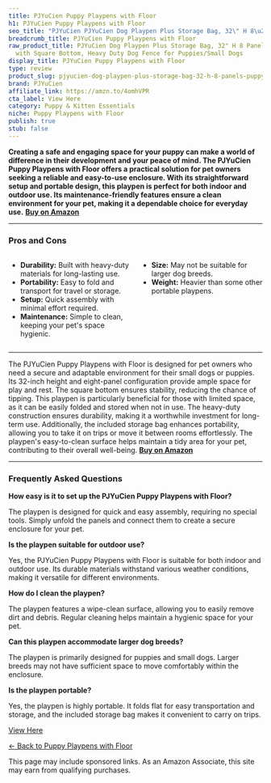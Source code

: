 ```yaml
---
title: PJYuCien Puppy Playpens with Floor
h1: PJYuCien Puppy Playpens with Floor
seo_title: "PJYuCien PJYuCien Dog Playpen Plus Storage Bag, 32\" H 8\u2026"
breadcrumb_title: PJYuCien Puppy Playpens with Floor
raw_product_title: PJYuCien Dog Playpen Plus Storage Bag, 32" H 8 Panels Puppy Pen
  with Square Bottom, Heavy Duty Dog Fence for Puppies/Small Dogs
display_title: PJYuCien Puppy Playpens with Floor
type: review
product_slug: pjyucien-dog-playpen-plus-storage-bag-32-h-8-panels-puppy-pen-with-squa-f8a633d9
brand: PJYuCien
affiliate_link: https://amzn.to/4omhVPR
cta_label: View Here
category: Puppy & Kitten Essentials
niche: Puppy Playpens with Floor
publish: true
stub: false
---
```


<div id="intro" class="full-width">
  <p><strong>Creating a safe and engaging space for your puppy can make a world of difference in their development and your peace of mind. The PJYuCien Puppy Playpens with Floor offers a practical solution for pet owners seeking a reliable and easy-to-use enclosure. With its straightforward setup and portable design, this playpen is perfect for both indoor and outdoor use. Its maintenance-friendly features ensure a clean environment for your pet, making it a dependable choice for everyday use.</strong> <a href="https://amzn.to/4omhVPR" rel="nofollow sponsored noopener" target="_blank"><strong>Buy on Amazon</strong></a></p>
</div>

<hr />
<h3 id="pros-cons">Pros and Cons</h3>
<div class="pc-grid" style="display:grid;grid-template-columns:1fr 1fr;gap:16px;">
  <ul>
    <li><strong>Durability:</strong> Built with heavy-duty materials for long-lasting use.</li>
    <li><strong>Portability:</strong> Easy to fold and transport for travel or storage.</li>
    <li><strong>Setup:</strong> Quick assembly with minimal effort required.</li>
    <li><strong>Maintenance:</strong> Simple to clean, keeping your pet's space hygienic.</li>
  </ul>
  <ul>
    <li><strong>Size:</strong> May not be suitable for larger dog breeds.</li>
    <li><strong>Weight:</strong> Heavier than some other portable playpens.</li>
  </ul>
</div>
<hr />

<div class="full-width">
  <p>The PJYuCien Puppy Playpens with Floor is designed for pet owners who need a secure and adaptable environment for their small dogs or puppies. Its 32-inch height and eight-panel configuration provide ample space for play and rest. The square bottom ensures stability, reducing the chance of tipping. This playpen is particularly beneficial for those with limited space, as it can be easily folded and stored when not in use. The heavy-duty construction ensures durability, making it a worthwhile investment for long-term use. Additionally, the included storage bag enhances portability, allowing you to take it on trips or move it between rooms effortlessly. The playpen's easy-to-clean surface helps maintain a tidy area for your pet, contributing to their overall well-being. <a href="https://amzn.to/4omhVPR" rel="nofollow sponsored noopener" target="_blank"><strong>Buy on Amazon</strong></a></p>
</div>

<hr />
<h3 id="faqs">Frequently Asked Questions</h3>

<p><strong>How easy is it to set up the PJYuCien Puppy Playpens with Floor?</strong></p>
<p>The playpen is designed for quick and easy assembly, requiring no special tools. Simply unfold the panels and connect them to create a secure enclosure for your pet.</p>

<p><strong>Is the playpen suitable for outdoor use?</strong></p>
<p>Yes, the PJYuCien Puppy Playpens with Floor is suitable for both indoor and outdoor use. Its durable materials withstand various weather conditions, making it versatile for different environments.</p>

<p><strong>How do I clean the playpen?</strong></p>
<p>The playpen features a wipe-clean surface, allowing you to easily remove dirt and debris. Regular cleaning helps maintain a hygienic space for your pet.</p>

<p><strong>Can this playpen accommodate larger dog breeds?</strong></p>
<p>The playpen is primarily designed for puppies and small dogs. Larger breeds may not have sufficient space to move comfortably within the enclosure.</p>

<p><strong>Is the playpen portable?</strong></p>
<p>Yes, the playpen is highly portable. It folds flat for easy transportation and storage, and the included storage bag makes it convenient to carry on trips.</p>
<p><a class="btn" href="https://amzn.to/4omhVPR" target="_blank" rel="nofollow sponsored noopener">View Here</a></p>
<p><a href="/roundups/puppy-kitten-essentials/puppy-playpens-with-floor/">← Back to Puppy Playpens with Floor</a></p>
<aside class="disclosure">This page may include sponsored links. As an Amazon Associate, this site may earn from qualifying purchases.</aside>
